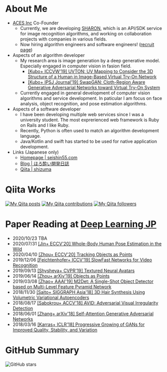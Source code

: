 # About Me

- [ACES,Inc](https://acesinc.co.jp) Co-Founder
  - Currently, we are developing [SHARON](https://sharon.jp/), which is an API/SDK service for image recognition algorithms, and working on collaboration projects with companies in various fields.
  - Now hiring algorithm engineers and software engineers! ([recruit page](https://acesinc.co.jp/recruit.html))
- Aspects of an algorithm developer
  - My research area is image generation by a deep generative model. Especially engaged in computer vision in fasion field.
    - [[Kubo+ ICCVW'19] UVTON: UV Mapping to Consider the 3D Structure of a Human in Image-Based Virtual Try-On Network](https://openaccess.thecvf.com/content_ICCVW_2019/html/CVFAD/Kubo_UVTON_UV_Mapping_to_Consider_the_3D_Structure_of_a_ICCVW_2019_paper.html)
    - [[Kubo+ IPSJ Journal'19] SwapGAN: Cloth-Region Aware Generative Adversarial Networks toward Virtual Try-On System](https://ipsj.ixsq.nii.ac.jp/ej/?action=pages_view_main&active_action=repository_view_main_item_detail&item_id=195408&item_no=1&page_id=13&block_id=8)
  - Currently engaged in general development of computer vision algorithms and service development. In paticular I am focus on face analysis, object recognition, and pose estimation algorithms.
- Aspects of a software developer
  - I have been developing multiple web services since I was a university student. The most exprerienced web framework is Ruby on Rails and I like Ruby.
  - Recently, Python is often used to match an algorithm development language.
  - Java/Kotlin and swift has started to be used for native application development.
- Links (Japanese only)
  - [Homepage | seishin55.com](https://seishin55.com)
  - [Blog | ほろ酔い開発日誌](https://blog.seishin55.com)
  - [Qiita | shizuma](https://qiita.com/shizuma)

# Qiita Works

[![My Qiita posts](https://qiita-badge.apiapi.app/s/shizuma/posts.svg)](http://qiita.com/shizuma)
[![My Qiita contributions](https://qiita-badge.apiapi.app/s/shizuma/contributions.svg)](http://qiita.com/shizuma)
[![My Qiita followers](https://qiita-badge.apiapi.app/s/shizuma/followers.svg)](http://qiita.com/shizuma)

# Paper Reading at [Deep Learning JP](https://deeplearning.jp/)

- 2020/10/23 TBA
- 2020/07/31 [[Jin+ ECCV'20] Whole-Body Human Pose Estimation in the Wild](https://deeplearning.jp/whole-body-human-pose-estimation-in-the-wild/)
- 2020/04/10 [[Zhou+ ECCV'20] Tracking Objects as Points](https://deeplearning.jp/tracking-objects-as-points/)
- 2019/12/06 [[Feichtenhofer+ ICCV'19] SlowFast Networks for Video Recognition](https://deeplearning.jp/slowfast-networks-for-video-recognition/)
- 2019/09/13 [[Shysheya+ CVPR'19] Textured Neural Avatars](https://deeplearning.jp/textured-neural-avatars/)
- 2019/06/14 [[Zhou+ arXiv'19] Objects as Points](https://deeplearning.jp/objects-as-points/)
- 2019/03/08 [[Zhao+ AAAI'19] M2Det: A Single-Shot Object Detector based on Multi-Level Feature Pyramid Network](https://deeplearning.jp/m2det-a-single-shot-object-detector-based-on-multi-level-feature-pyramid-network/)
- 2018/11/30 [[Saito+ SIGGRAPH Asia'18] 3D Hair Synthesis Using Volumetric Variational Autoencoders](https://deeplearning.jp/3d-hair-synthesis-using-volumetric-variational-autoencoders/)
- 2018/08/17 [[Sabokrou+ ACCV'18] AVID: Adversarial Visual Irregularity Detection](https://www.slideshare.net/DeepLearningJP2016/dlavidadversarial-visual-irregularity-detection)
- 2018/06/01 [[Zhang+ arXiv'18] Self-Attention Generative Adversarial Networks](https://www.slideshare.net/DeepLearningJP2016/dlselfattention-generative-adversarial-networks-100362745)
- 2018/03/16 [[Karras+ ICLR'18] Progressive Growing of GANs for Improved Quality, Stability, and Variation](https://www.slideshare.net/DeepLearningJP2016/dlprogressive-growing-of-gans-for-improved-quality-stability-and-variation-98591680)

# GitHub Summary

![GitHub stars](https://github-readme-stats.vercel.app/api?username=kuboshizuma&count_private=true&show_icons=true&theme=prussian)
